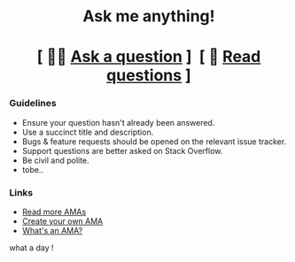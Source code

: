 <h1 align="center">Ask me anything!</h1>


<h1 align="center">[ 🙋🏼 <a href="../../issues/new">Ask a question</a> ] &nbsp;[ 👀 <a href="../../issues?q=is%3Aissue+is%3Aopen">Read questions</a> ]</h1>

### Guidelines

- Ensure your question hasn't already been answered.
- Use a succinct title and description.
- Bugs & feature requests should be opened on the relevant issue tracker.
- Support questions are better asked on Stack Overflow.
- Be civil and polite.
- tobe..

### Links

- [Read more AMAs](https://github.com/sindresorhus/amas)
- [Create your own AMA](https://github.com/sindresorhus/amas/blob/master/create-ama.md)
- [What's an AMA?](https://en.wikipedia.org/wiki//r/IAmA)



what a day !
